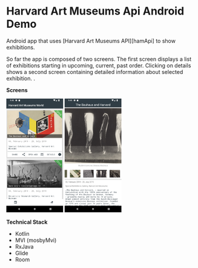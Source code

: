 
# Harvard Art Museums Api Android Demo

Android app that uses [Harvard Art Museums API][hamApi] to show exhibitions. 

So far the app is composed of two screens. The first screen displays a list of exhibitions starting in upcoming, current, past order.
Clicking on details shows a second screen containing detailed information about selected exhibition. .


**Screens**

<p align="left">
 <img src="https://raw.githubusercontent.com/pvulkov/Harvard-Art-Museums/master/screen/device-2019-06-16-214817.png" width="150" height="300">
<img src="https://raw.githubusercontent.com/pvulkov/Harvard-Art-Museums/master/screen/device-2019-06-16-214912.png" width="150" height="300">
</p>

**Technical Stack**
- Kotlin
- MVI (mosbyMvi)
- RxJava
- Glide
- Room